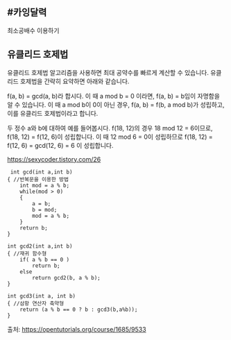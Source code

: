 #카잉달력
-------------

최소공배수 이용하기 

## 유클리드 호제법
 유클리드 호제법 알고리즘을 사용하면 최대 공약수를 빠르게 계산할 수 있습니다. 
 유클리드 호제법을 간략히 요약하면 아래와 같습니다. 

 f(a, b) = gcd(a, b)라 합시다. 이 때 a mod b = 0 이라면, f(a, b) = b임이 자명함을 알 수 있습니다. 이 때 a mod b이 0이 아닌 경우, f(a, b) = f(b, a mod b)가 성립하고, 이를 유클리드 호제법이라고 합니다.

 두 정수 a와 b에 대하여 예를 들어봅시다. f(18, 12)의 경우 18 mod 12 = 6이므로,  f(18, 12) = f(12, 6)이 성립합니다. 이 때 12 mod 6 = 0이 성립하므로 f(18, 12) = f(12, 6) = gcd(12, 6) = 6 이 성립합니다.
 
 https://sexycoder.tistory.com/26
 
```
 int gcd(int a,int b)
{ //반복문을 이용한 방법
    int mod = a % b;
    while(mod > 0)
    {
        a = b;
        b = mod;
        mod = a % b;
    }
    return b;
}
 
int gcd2(int a,int b)
{ //재귀 함수형
    if( a % b == 0 )
        return b;
    else
        return gcd2(b, a % b);
}
 
int gcd3(int a, int b)
{ //삼항 연산자 축약형 
    return (a % b == 0 ? b : gcd3(b,a%b));
}
```  
 출처: https://opentutorials.org/course/1685/9533
